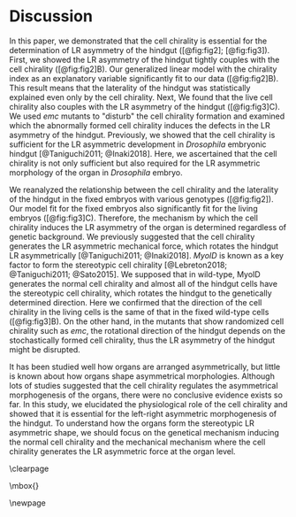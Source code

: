 # Discussion

In this paper, we demonstrated that the cell chirality is essential for the determination of LR asymmetry of the hindgut ([@fig:fig2]; [@fig:fig3]).
First, we showed the LR asymmetry of the hindgut tightly couples with the cell chirality ([@fig:fig2]B).
Our generalized linear model with the chirality index as an explanatory variable significantly fit to our data ([@fig:fig2]B).
This result means that the laterality of the hindgut was statistically explained even only by the cell chirality.
Next, We found that the live cell chirality also couples with the LR asymmetry of the hindgut ([@fig:fig3]C).
We used *emc* mutants to "disturb" the cell chirality formation and examined which the abnormally formed cell chirality induces the defects in the LR asymmetry of the hindgut.
Previously, we showed that the cell chirality is sufficient for the LR asymmetric development in *Drosophila* embryonic hindgut [@Taniguchi2011; @Inaki2018].
Here, we ascertained that the cell chirality is not only sufficient but also required for the LR asymmetric morphology of the organ in *Drosophila* embryo.

We reanalyzed the relationship between the cell chirality and the laterality of the hindgut in the fixed embryos with various genotypes ([@fig:fig2]).
Our model fit for the fixed embryos also significantly fit for the living embryos ([@fig:fig3]C).
Therefore, the mechanism by which the cell chirality induces the LR asymmetry of the organ is determined regardless of genetic background.
We previously suggested that the cell chirality generates the LR asymmetric mechanical force, which rotates the hindgut LR asymmetrically [@Taniguchi2011; @Inaki2018].
*MyoID* is known as a key factor to form the stereotypic cell chirality [@Lebreton2018; @Taniguchi2011; @Sato2015].
We supposed that in wild-type, MyoID generates the normal cell chirality and almost all of the hindgut cells have the stereotypic cell chirality, which rotates the hindgut to the genetically determined direction.
Here we confirmed that the direction of the cell chirality in the living cells is the same of that in the fixed wild-type cells ([@fig:fig3]B).
On the other hand, in the mutants that show randomized cell chirality such as *emc*, the rotational direction of the hindgut depends on the stochastically formed cell chirality, thus the LR asymmetry of the hindgut might be disrupted.

It has been studied well how organs are arranged asymmetrically, but little is known about how organs shape asymmetrical morphologies.
Although lots of studies suggested that the cell chirality regulates the asymmetrical morphogenesis of the organs, there were no conclusive evidence exists so far.
In this study, we elucidated the physiological role of the cell chirality and showed that it is essential for the left-right asymmetric morphogenesis of the hindgut.
To understand how the organs form the stereotypic LR asymmetric shape, we should focus on the genetical mechanism inducing the normal cell chirality and the mechanical mechanism where the cell chirality generates the LR asymmetric force at the organ level.

\clearpage

\mbox{}

\newpage

<!--
0_metadata/meta0.md
0_metadata/meta1.md
1_abstract.md
2_introduction.md
3_procedures.md
4_results.md
5_discussion.md
6_figs.md
7_references.md
8_supplements.md
9_acknowledgements.md
-->
